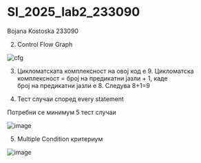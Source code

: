 # SI_2025_lab2_233090
Bojana Kostoska 233090

2. Control Flow Graph


![cfg](https://github.com/user-attachments/assets/8f554ab4-9d46-486b-aa98-839c43369985)

3. Цикломатската комплексност на овој код е 9. Цикломатска комплексност = број на предикатни јазли + 1, каде број на предикатни јазли е 8. Следува 8+1=9

4. Тест случаи според every statement

Потребни се минимум 5 тест случаи

![image](https://github.com/user-attachments/assets/97d67fd6-dfc0-4e03-98a4-049881719d68)

5. Multiple Condition критериум

![image](https://github.com/user-attachments/assets/077c8b9f-327c-4ad4-8bdc-a0450ecc2f7d)


